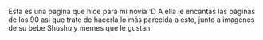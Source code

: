 Esta es una pagina que hice para mi novia :D
A ella le encantas las páginas de los 90 asi que trate de hacerla lo más parecida a esto, junto a imagenes de su bebe Shushu y memes que le gustan
